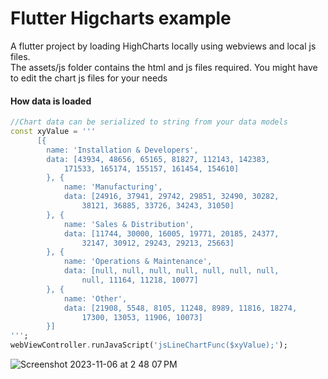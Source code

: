 # Flutter Higcharts example

A flutter project by loading HighCharts locally using webviews and local js files.  
The assets/js folder contains the html and js files required. You might have to edit the chart js files for your needs


#### How data is loaded
```dart
//Chart data can be serialized to string from your data models
const xyValue = ''' 
      [{
        name: 'Installation & Developers',
        data: [43934, 48656, 65165, 81827, 112143, 142383,
            171533, 165174, 155157, 161454, 154610]
        }, {
            name: 'Manufacturing',
            data: [24916, 37941, 29742, 29851, 32490, 30282,
                38121, 36885, 33726, 34243, 31050]
        }, {
            name: 'Sales & Distribution',
            data: [11744, 30000, 16005, 19771, 20185, 24377,
                32147, 30912, 29243, 29213, 25663]
        }, {
            name: 'Operations & Maintenance',
            data: [null, null, null, null, null, null, null,
                null, 11164, 11218, 10077]
        }, {
            name: 'Other',
            data: [21908, 5548, 8105, 11248, 8989, 11816, 18274,
                17300, 13053, 11906, 10073]
        }]
''';
webViewController.runJavaScript('jsLineChartFunc($xyValue);');
```
![Screenshot 2023-11-06 at 2 48 07 PM](https://github.com/kattaliraees/flutter_highchart/assets/574396/ac72b3e1-f713-4929-85fb-1c87e33aa09a)


